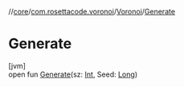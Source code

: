 //[core](../../../index.md)/[com.rosettacode.voronoi](../index.md)/[Voronoi](index.md)/[Generate](-generate.md)

# Generate

[jvm]\
open fun [Generate](-generate.md)(sz: [Int](https://kotlinlang.org/api/latest/jvm/stdlib/kotlin/-int/index.html), Seed: [Long](https://kotlinlang.org/api/latest/jvm/stdlib/kotlin/-long/index.html))
